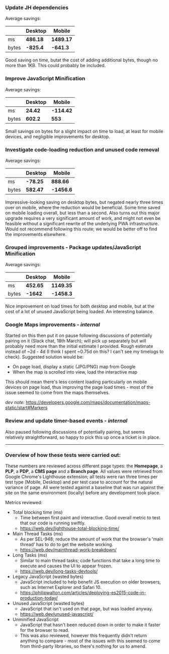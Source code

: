 ### Update JH dependencies

Average savings:

|       | Desktop    | Mobile       |
|-------|------------|--------------|
| ms    | **486.18** | **1489.17**  |
| bytes | **-825.4** | **-641.3**   |

Good saving on time, butat the cost of adding additional bytes, though no more than 1KB. This could probably be included.

### Improve JavaScript Minification

Average savings:

|       | Desktop    | Mobile       |
|-------|------------|--------------|
| ms    | **24.42**  | **-114.42**  |
| bytes | **602.2**  | **553**      |

Small savings on bytes for a slight impact on time to load, at least for mobile devices, and negligible improvements for desktop.

### Investigate code-loading reduction and unused code removal

Average savings:

|       | Desktop    | Mobile       |
|-------|------------|--------------|
| ms    | **-78.25** | **888.66**   |
| bytes | **582.47** | **-1456.6**  |

Impressive-looking saving on desktop bytes, but negated nearly three times over on mobile, where the reduction would be beneficial. Some time saved on mobile loading overall, but less than a second. Also turns out this major upgrade requires a very significant amount of work, and might not even be feasible without a significant rewrite of the underlying PWA infrastructure. Would not recommend following this route; we would be better off to find the improvements elsewhere.

### Grouped improvements - Package updates/JavaScript Minification

Average savings:

|       | Desktop    | Mobile       |
|-------|------------|--------------|
| ms    | **452.65** | **1149.35**  |
| bytes | **-1642**  | **-1458.3**  |

Nice improvement on load times for both desktop and mobile, but at the cost of a lot of unused JavaScript being loaded. An interesting balance.

### Google Maps improvements - _internal_

Started on this then put it on pause following discussions of potentially pairing on it (Slack chat, 18th March); will pick up separately but will probably need more than the initial estimate I provided. Rough estimate instead of ~2d - 4d (I think I spent ~0.75d on this? I can't see my timelogs to check). Suggested solution would be:
* On page load, display a static (JPG/PNG) map from Google
* When the map is scrolled into view, load the interactive map

This should mean there's less content loading particularly on mobile devices on page load, thus improving the page load times - most of the issue seemed to come from the maps themselves.

_dev note:_ https://developers.google.com/maps/documentation/maps-static/start#Markers

### Review and update timer-based events - _internal_

Also paused following discussions of potentially pairing, but seems relatively straightforward, so happy to pick this up once a ticket is in place.

---

### Overview of how these tests were carried out:

These numbers are reviewed across different page types: the **Homepage**, a **PLP**, a **PDP**, a **CMS page** and a **Branch page**. All values were retrieved from Google Chrome's Lighthouse extension; all tests were ran three times per test type (Mobile, Desktop) and per test case to account for the natural variance of page. All were tested against a baseline that was run against the site on the same environment (locally) before any development took place.

Metrics reviewed:
* Total blocking time (ms)
    * Time between first paint and interactive. Good overall metric to test that our code is running swiftly.
    * https://web.dev/lighthouse-total-blocking-time/
* Main Thread Tasks (ms)
    * As per SEL-948; reduce the amount of work that the browser's 'main thread' has to do to get the website working.
    * https://web.dev/mainthread-work-breakdown/
* Long Tasks (ms)
    * Similar to main thread tasks; code functions that take a long time to execute and causes the UI to appear frozen.
    * https://web.dev/long-tasks-devtools/
* Legacy JavaScript (wasted bytes)
    * JavaScript included to help benefit JS execution on older browsers, such as Internet Explorer and Safari 10.
    * https://philipwalton.com/articles/deploying-es2015-code-in-production-today/
* Unused JavaScript (wasted bytes)
    * JavaScript that isn't used on that page, but was loaded anyway.
    * https://web.dev/unused-javascript/
* Unminified JavaScript
    * JavaScript that hasn't been reduced down in order to make it faster for the browser to read.
    * This was also reviewed, however this frequently didn't return anything to compare - most of the issues with this seemed to come from third-party libraries, so there's nothing for us to amend.
